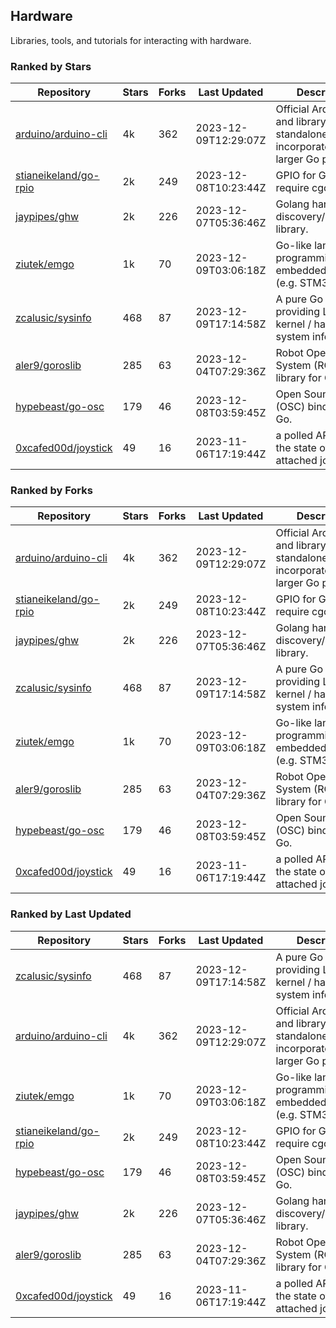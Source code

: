 ## Hardware

Libraries, tools, and tutorials for interacting with hardware.

### Ranked by Stars

| Repository | Stars | Forks | Last Updated | Description | 
|------------|-------|-------|--------------|-------------|
| [arduino/arduino-cli](https://github.com/arduino/arduino-cli) | 4k | 362 | 2023-12-09T12:29:07Z |  Official Arduino CLI and library. Can run standalone, or be incorporated into larger Go projects. |
| [stianeikeland/go-rpio](https://github.com/stianeikeland/go-rpio) | 2k | 249 | 2023-12-08T10:23:44Z |  GPIO for Go, doesn't require cgo. |
| [jaypipes/ghw](https://github.com/jaypipes/ghw) | 2k | 226 | 2023-12-07T05:36:46Z |  Golang hardware discovery/inspection library. |
| [ziutek/emgo](https://github.com/ziutek/emgo) | 1k | 70 | 2023-12-09T03:06:18Z |  Go-like language for programming embedded systems (e.g. STM32 MCU). |
| [zcalusic/sysinfo](https://github.com/zcalusic/sysinfo) | 468 | 87 | 2023-12-09T17:14:58Z |  A pure Go library providing Linux OS / kernel / hardware system information. |
| [aler9/goroslib](https://github.com/aler9/goroslib) | 285 | 63 | 2023-12-04T07:29:36Z |  Robot Operating System (ROS) library for Go. |
| [hypebeast/go-osc](https://github.com/hypebeast/go-osc) | 179 | 46 | 2023-12-08T03:59:45Z |  Open Sound Control (OSC) bindings for Go. |
| [0xcafed00d/joystick](https://github.com/0xcafed00d/joystick) | 49 | 16 | 2023-11-06T17:19:44Z |  a polled API to read the state of an attached joystick. |

### Ranked by Forks

| Repository | Stars | Forks | Last Updated | Description | 
|------------|-------|-------|--------------|-------------|
| [arduino/arduino-cli](https://github.com/arduino/arduino-cli) | 4k | 362 | 2023-12-09T12:29:07Z |  Official Arduino CLI and library. Can run standalone, or be incorporated into larger Go projects. |
| [stianeikeland/go-rpio](https://github.com/stianeikeland/go-rpio) | 2k | 249 | 2023-12-08T10:23:44Z |  GPIO for Go, doesn't require cgo. |
| [jaypipes/ghw](https://github.com/jaypipes/ghw) | 2k | 226 | 2023-12-07T05:36:46Z |  Golang hardware discovery/inspection library. |
| [zcalusic/sysinfo](https://github.com/zcalusic/sysinfo) | 468 | 87 | 2023-12-09T17:14:58Z |  A pure Go library providing Linux OS / kernel / hardware system information. |
| [ziutek/emgo](https://github.com/ziutek/emgo) | 1k | 70 | 2023-12-09T03:06:18Z |  Go-like language for programming embedded systems (e.g. STM32 MCU). |
| [aler9/goroslib](https://github.com/aler9/goroslib) | 285 | 63 | 2023-12-04T07:29:36Z |  Robot Operating System (ROS) library for Go. |
| [hypebeast/go-osc](https://github.com/hypebeast/go-osc) | 179 | 46 | 2023-12-08T03:59:45Z |  Open Sound Control (OSC) bindings for Go. |
| [0xcafed00d/joystick](https://github.com/0xcafed00d/joystick) | 49 | 16 | 2023-11-06T17:19:44Z |  a polled API to read the state of an attached joystick. |

### Ranked by Last Updated

| Repository | Stars | Forks | Last Updated | Description | 
|------------|-------|-------|--------------|-------------|
| [zcalusic/sysinfo](https://github.com/zcalusic/sysinfo) | 468 | 87 | 2023-12-09T17:14:58Z |  A pure Go library providing Linux OS / kernel / hardware system information. |
| [arduino/arduino-cli](https://github.com/arduino/arduino-cli) | 4k | 362 | 2023-12-09T12:29:07Z |  Official Arduino CLI and library. Can run standalone, or be incorporated into larger Go projects. |
| [ziutek/emgo](https://github.com/ziutek/emgo) | 1k | 70 | 2023-12-09T03:06:18Z |  Go-like language for programming embedded systems (e.g. STM32 MCU). |
| [stianeikeland/go-rpio](https://github.com/stianeikeland/go-rpio) | 2k | 249 | 2023-12-08T10:23:44Z |  GPIO for Go, doesn't require cgo. |
| [hypebeast/go-osc](https://github.com/hypebeast/go-osc) | 179 | 46 | 2023-12-08T03:59:45Z |  Open Sound Control (OSC) bindings for Go. |
| [jaypipes/ghw](https://github.com/jaypipes/ghw) | 2k | 226 | 2023-12-07T05:36:46Z |  Golang hardware discovery/inspection library. |
| [aler9/goroslib](https://github.com/aler9/goroslib) | 285 | 63 | 2023-12-04T07:29:36Z |  Robot Operating System (ROS) library for Go. |
| [0xcafed00d/joystick](https://github.com/0xcafed00d/joystick) | 49 | 16 | 2023-11-06T17:19:44Z |  a polled API to read the state of an attached joystick. |

